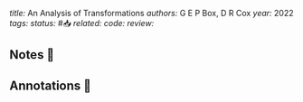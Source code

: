 *title:* An Analysis of Transformations
*authors:* G E P Box, D R Cox
*year:* 2022
*tags:* 
*status:* #📥
*related:*
*code:*
*review:*

## Notes 📍

## Annotations 📖
